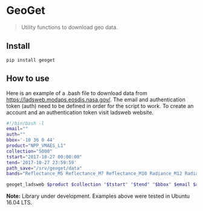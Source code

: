 # GeoGet
> Utility functions to download geo data.


## Install

`pip install geoget`

## How to use

Here is an example of a .bash file to download data from https://ladsweb.modaps.eosdis.nasa.gov/. The email and authentication token (auth) need to be defined in order for the script to work. To create an account and an authentication token visit ladsweb website.
    
```bash
#!/bin/bash -l 
email=""
auth=""
bbox='-10 36 0 44'
product="NPP_VMAES_L1"
collection="5000"
tstart="2017-10-27 00:00:00"
tend='2017-10-27 23:59:59'
path_save="/srv/geoget/data"
bands="Reflectance_M5 Reflectance_M7 Reflectance_M10 Radiance_M12 Radiance_M15 SolarZenithAngle SatelliteZenithAngle"

geoget_ladsweb $product $collection "$tstart" "$tend" "$bbox" $email $auth $path_save "$bands" --repName "GEO" --repPixSize "0.01" --daynight "D"
```

**Note:** Library under development. Examples above were tested in Ubuntu 16.04 LTS.
